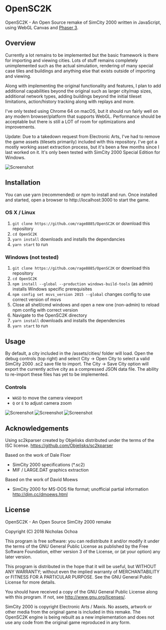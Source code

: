 # OpenSC2K
OpenSC2K - An Open Source remake of SimCity 2000 written in JavaScript, using WebGL Canvas and [Phaser 3](https://github.com/photonstorm/phaser/).

## Overview
Currently a lot remains to be implemented but the basic framework is there for importing and viewing cities. Lots of stuff remains completely unimplemented such as the actual simulation, rendering of many special case tiles and buildings and anything else that exists outside of importing and viewing.

Along with implementing the original functionality and features, I plan to add additional capabilities beyond the original such as larger city/map sizes, additional network types, adding buildings beyond the initial tileset limitations, action/history tracking along with replays and more.

I've only tested using Chrome 64 on macOS, but it should run fairly well on any modern browser/platform that supports WebGL. Performance should be acceptable but there is still a LOT of room for optimizations and improvements.

Update: Due to a takedown request from Electronic Arts, I've had to remove the game assets (tilesets primarily) included with this repository. I've got a mostly working asset extraction process, but it's been a few months since I last worked on it. It's only been tested with SimCity 2000 Special Edition for Windows.

![Screenshot](/screenshots/1.png)

## Installation
You can use yarn (recommended) or npm to install and run. Once installed and started, open a browser to http://localhost:3000 to start the game.

### OS X / Linux
1. `git clone https://github.com/rage8885/OpenSC2K` or download this repository
1. `cd OpenSC2K`
1. `yarn install` downloads and installs the dependancies
1. `yarn start` to run

### Windows (not tested)
1. `git clone https://github.com/rage8885/OpenSC2K` or download this repository
1. `cd OpenSC2K`
1. `npm install --global --production windows-build-tools` (as admin) installs Windows specific prerequisites
1. `npm config set msvs_version 2015 --global` changes config to use correct version of msvs
1. Close all shell/cmd windows and open a new one (non-admin) to reload npm config with correct version
1. Navigate to the OpenSC2K directory
1. `yarn install` downloads and installs the dependencies
1. `yarn start` to run

## Usage
By default, a city included in the /assets/cities/ folder will load. Open the debug controls (top right) and select City -> Open City to select a valid SimCity 2000 .sc2 save file to import. The City -> Save City option will export the currently active city as a compressed JSON data file. The ability to re-import these files has yet to be implemented.

### Controls
 - `WASD` to move the camera viewport
 - `Q` or `E` to adjust camera zoom

![Screenshot](/screenshots/2.png)
![Screenshot](/screenshots/3.png)
![Screenshot](/screenshots/4.png)

## Acknowledgements
Using sc2kparser created by Objelisks distributed under the terms of the ISC license.
<https://github.com/Objelisks/sc2kparser>

Based on the work of Dale Floer
 - SimCity 2000 specifications (*.sc2)
 - MIF / LARGE.DAT graphics extraction

Based on the work of David Moews
 - SimCity 2000 for MS-DOS file format; unofficial partial information <http://djm.cc/dmoews.html>

## License
OpenSC2K - An Open Source SimCity 2000 remake

Copyright (C) 2018 Nicholas Ochoa

This program is free software: you can redistribute it and/or modify
it under the terms of the GNU General Public License as published by
the Free Software Foundation, either version 3 of the License, or
(at your option) any later version.

This program is distributed in the hope that it will be useful,
but WITHOUT ANY WARRANTY; without even the implied warranty of
MERCHANTABILITY or FITNESS FOR A PARTICULAR PURPOSE.  See the
GNU General Public License for more details.

You should have received a copy of the GNU General Public License
along with this program.  If not, see <http://www.gnu.org/licenses/>.

SimCity 2000 is copyright Electronic Arts / Maxis. No assets, artwork or other media from the original game is included in this remake. The OpenSC2K engine is being rebuilt as a new implementation and does not use any code from the original game reproduced in any form.
